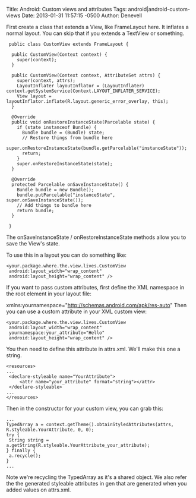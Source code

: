 Title: Android: Custom views and attributes
Tags:  android|android-custom-views
Date: 2013-01-31 11:57:15 -0500 
Author: Denevell


First create a class that extends a View, like FrameLayout here. It inflates a normal layout. You can skip that if you extends a TextView or something.

     public class CustomView extends FrameLayout {
     
      public CustomView(Context context) {
        super(context);
      }
     
      public CustomView(Context context, AttributeSet attrs) {
        super(context, attrs);
        LayoutInflater layoutInflator = (LayoutInflater) context.getSystemService(Context.LAYOUT_INFLATER_SERVICE);
        View layout = layoutInflator.inflate(R.layout.generic_error_overlay, this);
      }
     
      @Override
      public void onRestoreInstanceState(Parcelable state) {
        if (state instanceof Bundle) {
          Bundle bundle = (Bundle) state;
          // Restore things from bundle here
          super.onRestoreInstanceState(bundle.getParcelable("instanceState"));
          return;
        }
        super.onRestoreInstanceState(state);
      }
     
      @Override
      protected Parcelable onSaveInstanceState() {
        Bundle bundle = new Bundle();
        bundle.putParcelable("instanceState", super.onSaveInstanceState());
        // Add things to bundle here
        return bundle;
      }
     
     }

The onSaveInstanceState / onRestoreInstanceState methods allow you to save the View's state. 

To use this in a layout you can do something like:

    <your.package.where.the.view.lives.CustomView
     android:layout_width="wrap_content"
     android:layout_height="wrap_content" />

If you want to pass custom attributes, first define the XML namespace in the root element in your layout file:

 xmlns:yournamespace="http://schemas.android.com/apk/res-auto"
Then you can use a custom attribute in your XML custom view:

    <your.package.where.the.view.lives.CustomView
     android:layout_width="wrap_content"
     yournamespace:your_attribute="Hello"
     android:layout_height="wrap_content" />

You then need to define this attribute in attrs.xml. We'll make this one a string.

    <resources>
    ...
     <declare-styleable name="YourAttribute">
         <attr name="your_attribute" format="string"></attr>
     </declare-styleable>
    ...
    </resources>

Then in the constructor for your custom view, you can grab this:

    ...
    TypedArray a = context.getTheme().obtainStyledAttributes(attrs, R.styleable.YourAttribute, 0, 0);
    try {
     String string = a.getString(R.styleable.YourAttribute_your_attribute);
    } finally {
     a.recycle();
    }  	
    ...

Note we're recycling the TypedArray as it's a shared object. We also refer the the generated styleable attributes in gen that are generated when you added values on attrs.xml.
